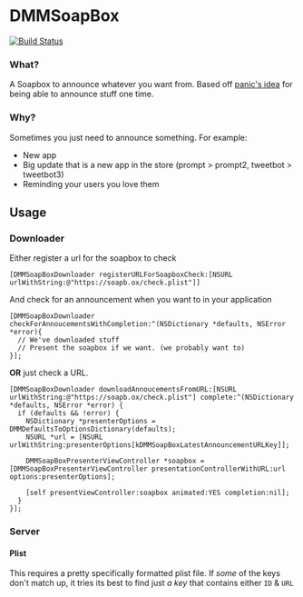 # DMMSoapBox

[![Build Status](https://travis-ci.org/dmiedema/DMMSoapBox.svg)](https://travis-ci.org/dmiedema/DMMSoapBox)

### What?

A Soapbox to announce whatever you want from. 
Based off [panic's idea](https://www.panic.com/blog/the-2014-panic-report/) for 
being able to announce stuff one time.

### Why?

Sometimes you just need to announce something. For example:
- New app
- Big update that is a new app in the store (prompt > prompt2, tweetbot > tweetbot3)
- Reminding your users you love them

## Usage

### Downloader

Either register a url for the soapbox to check

```objc
[DMMSoapBoxDownloader registerURLForSoapboxCheck:[NSURL urlWithString:@"https://soapb.ox/check.plist"]]
```

And check for an announcement when you want to in your application

```objc
[DMMSoapBoxDownloader checkForAnnoucementsWithCompletion:^(NSDictionary *defaults, NSError *error){
  // We've downloaded stuff
  // Present the soapbox if we want. (we probably want to)
}];
```

**OR** just check a URL.

```objc
[DMMSoapBoxDownloader downloadAnnoucementsFromURL:[NSURL urlWithString:@"https://soapb.ox/check.plist"] complete:^(NSDictionary *defaults, NSError *error) {
  if (defaults && !error) {
    NSDictionary *presenterOptions = DMMDefaultsToOptionsDictionary(defaults);
    NSURL *url = [NSURL urlWithString:presenterOptions[kDMMSoapBoxLatestAnnouncementURLKey]];

    DMMSoapBoxPresenterViewController *soapbox = [DMMSoapBoxPresenterViewController presentationControllerWithURL:url options:presenterOptions];

    [self presentViewController:soapbox animated:YES completion:nil];
  }
}];
```

### Server

#### Plist

This requires a pretty specifically formatted plist file. If *some* of the keys don't match up,
it tries its best to find just *a key* that contains either `ID` & `URL`



